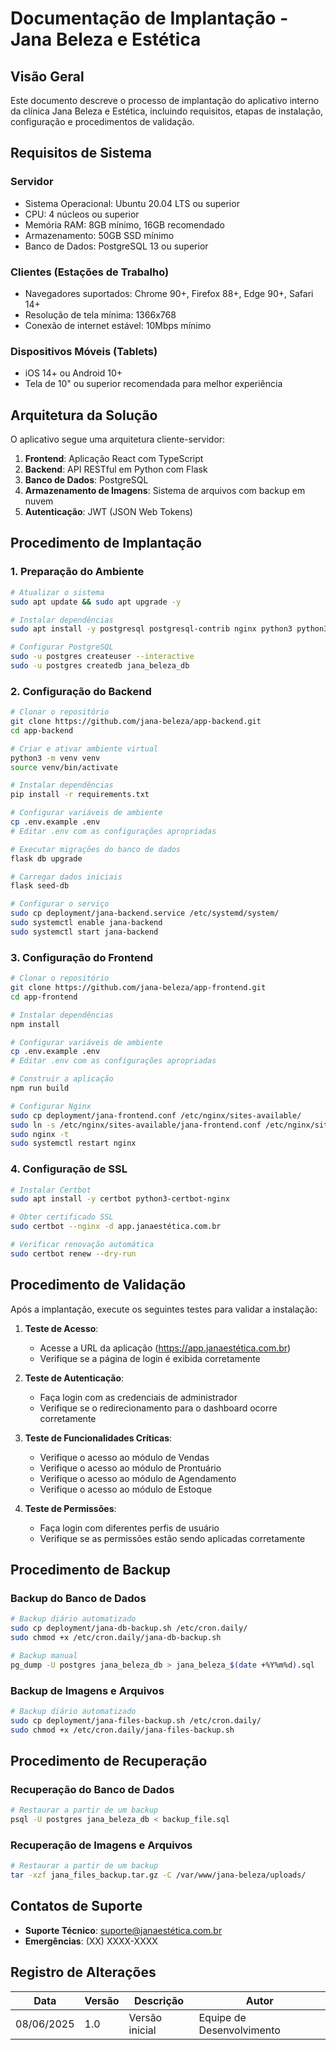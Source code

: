 # Documentação de Implantação - Jana Beleza e Estética

## Visão Geral

Este documento descreve o processo de implantação do aplicativo interno da clínica Jana Beleza e Estética, incluindo requisitos, etapas de instalação, configuração e procedimentos de validação.

## Requisitos de Sistema

### Servidor
- Sistema Operacional: Ubuntu 20.04 LTS ou superior
- CPU: 4 núcleos ou superior
- Memória RAM: 8GB mínimo, 16GB recomendado
- Armazenamento: 50GB SSD mínimo
- Banco de Dados: PostgreSQL 13 ou superior

### Clientes (Estações de Trabalho)
- Navegadores suportados: Chrome 90+, Firefox 88+, Edge 90+, Safari 14+
- Resolução de tela mínima: 1366x768
- Conexão de internet estável: 10Mbps mínimo

### Dispositivos Móveis (Tablets)
- iOS 14+ ou Android 10+
- Tela de 10" ou superior recomendada para melhor experiência

## Arquitetura da Solução

O aplicativo segue uma arquitetura cliente-servidor:

1. **Frontend**: Aplicação React com TypeScript
2. **Backend**: API RESTful em Python com Flask
3. **Banco de Dados**: PostgreSQL
4. **Armazenamento de Imagens**: Sistema de arquivos com backup em nuvem
5. **Autenticação**: JWT (JSON Web Tokens)

## Procedimento de Implantação

### 1. Preparação do Ambiente

```bash
# Atualizar o sistema
sudo apt update && sudo apt upgrade -y

# Instalar dependências
sudo apt install -y postgresql postgresql-contrib nginx python3 python3-pip python3-venv nodejs npm

# Configurar PostgreSQL
sudo -u postgres createuser --interactive
sudo -u postgres createdb jana_beleza_db
```

### 2. Configuração do Backend

```bash
# Clonar o repositório
git clone https://github.com/jana-beleza/app-backend.git
cd app-backend

# Criar e ativar ambiente virtual
python3 -m venv venv
source venv/bin/activate

# Instalar dependências
pip install -r requirements.txt

# Configurar variáveis de ambiente
cp .env.example .env
# Editar .env com as configurações apropriadas

# Executar migrações do banco de dados
flask db upgrade

# Carregar dados iniciais
flask seed-db

# Configurar o serviço
sudo cp deployment/jana-backend.service /etc/systemd/system/
sudo systemctl enable jana-backend
sudo systemctl start jana-backend
```

### 3. Configuração do Frontend

```bash
# Clonar o repositório
git clone https://github.com/jana-beleza/app-frontend.git
cd app-frontend

# Instalar dependências
npm install

# Configurar variáveis de ambiente
cp .env.example .env
# Editar .env com as configurações apropriadas

# Construir a aplicação
npm run build

# Configurar Nginx
sudo cp deployment/jana-frontend.conf /etc/nginx/sites-available/
sudo ln -s /etc/nginx/sites-available/jana-frontend.conf /etc/nginx/sites-enabled/
sudo nginx -t
sudo systemctl restart nginx
```

### 4. Configuração de SSL

```bash
# Instalar Certbot
sudo apt install -y certbot python3-certbot-nginx

# Obter certificado SSL
sudo certbot --nginx -d app.janaestética.com.br

# Verificar renovação automática
sudo certbot renew --dry-run
```

## Procedimento de Validação

Após a implantação, execute os seguintes testes para validar a instalação:

1. **Teste de Acesso**:
   - Acesse a URL da aplicação (https://app.janaestética.com.br)
   - Verifique se a página de login é exibida corretamente

2. **Teste de Autenticação**:
   - Faça login com as credenciais de administrador
   - Verifique se o redirecionamento para o dashboard ocorre corretamente

3. **Teste de Funcionalidades Críticas**:
   - Verifique o acesso ao módulo de Vendas
   - Verifique o acesso ao módulo de Prontuário
   - Verifique o acesso ao módulo de Agendamento
   - Verifique o acesso ao módulo de Estoque

4. **Teste de Permissões**:
   - Faça login com diferentes perfis de usuário
   - Verifique se as permissões estão sendo aplicadas corretamente

## Procedimento de Backup

### Backup do Banco de Dados

```bash
# Backup diário automatizado
sudo cp deployment/jana-db-backup.sh /etc/cron.daily/
sudo chmod +x /etc/cron.daily/jana-db-backup.sh

# Backup manual
pg_dump -U postgres jana_beleza_db > jana_beleza_$(date +%Y%m%d).sql
```

### Backup de Imagens e Arquivos

```bash
# Backup diário automatizado
sudo cp deployment/jana-files-backup.sh /etc/cron.daily/
sudo chmod +x /etc/cron.daily/jana-files-backup.sh
```

## Procedimento de Recuperação

### Recuperação do Banco de Dados

```bash
# Restaurar a partir de um backup
psql -U postgres jana_beleza_db < backup_file.sql
```

### Recuperação de Imagens e Arquivos

```bash
# Restaurar a partir de um backup
tar -xzf jana_files_backup.tar.gz -C /var/www/jana-beleza/uploads/
```

## Contatos de Suporte

- **Suporte Técnico**: suporte@janaestética.com.br
- **Emergências**: (XX) XXXX-XXXX

## Registro de Alterações

| Data | Versão | Descrição | Autor |
|------|--------|-----------|-------|
| 08/06/2025 | 1.0 | Versão inicial | Equipe de Desenvolvimento |
